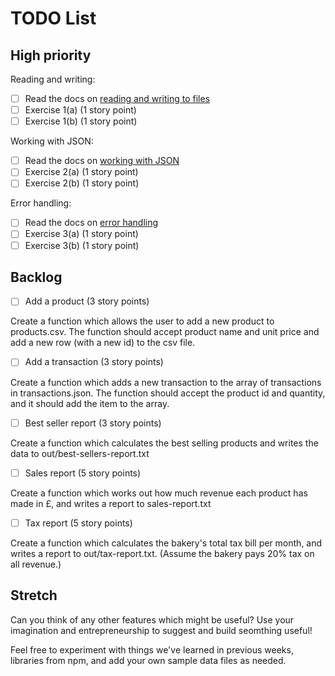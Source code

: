 # TODO List

## High priority

Reading and writing:

- [ ] Read the docs on [reading and writing to files]()
- [ ] Exercise 1(a) (1 story point)
- [ ] Exercise 1(b) (1 story point)

Working with JSON:

- [ ] Read the docs on [working with JSON]()
- [ ] Exercise 2(a) (1 story point)
- [ ] Exercise 2(b) (1 story point)

Error handling:

- [ ] Read the docs on [error handling]()
- [ ] Exercise 3(a) (1 story point)
- [ ] Exercise 3(b) (1 story point)

## Backlog

- [ ] Add a product (3 story points)

Create a function which allows the user to add a new product to products.csv.
The function should accept product name and unit price and add a new row (with a
new id) to the csv file.

- [ ] Add a transaction (3 story points)

Create a function which adds a new transaction to the array of transactions in
transactions.json. The function should accept the product id and quantity, and
it should add the item to the array.

- [ ] Best seller report (3 story points)

Create a function which calculates the best selling products and writes the data
to out/best-sellers-report.txt

- [ ] Sales report (5 story points)

Create a function which works out how much revenue each product has made in £,
and writes a report to sales-report.txt

- [ ] Tax report (5 story points)

Create a function which calculates the bakery's total tax bill per month, and
writes a report to out/tax-report.txt. (Assume the bakery pays 20% tax on all
revenue.)

## Stretch

Can you think of any other features which might be useful? Use your imagination
and entrepreneurship to suggest and build seomthing useful!

Feel free to experiment with things we've learned in previous weeks, libraries
from npm, and add your own sample data files as needed.
